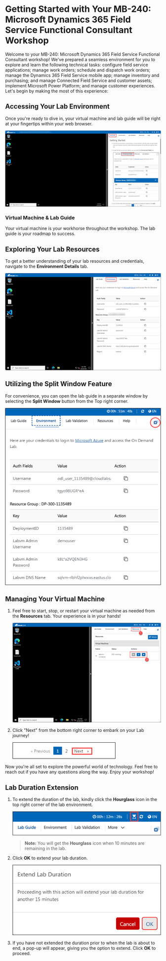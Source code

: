 # Getting Started with Your MB-240: Microsoft Dynamics 365 Field Service Functional Consultant Workshop
 
Welcome to your MB-240: Microsoft Dynamics 365 Field Service Functional Consultant workshop! We've prepared a seamless environment for you to explore and learn the following technical tasks: configure field service applications; manage work orders; schedule and dispatch work orders; manage the Dynamics 365 Field Service mobile app; manage inventory and purchasing; and manage Connected Field Service and customer assets; implement Microsoft Power Platform; and manage customer experiences. Let's begin by making the most of this experience:
 
## Accessing Your Lab Environment
 
Once you're ready to dive in, your virtual machine and lab guide will be right at your fingertips within your web browser.
 
 ![Access Your VM and Lab Guide](../images/labguide.png)

### Virtual Machine & Lab Guide
 
Your virtual machine is your workhorse throughout the workshop. The lab guide is your roadmap to success.
 
## Exploring Your Lab Resources
 
To get a better understanding of your lab resources and credentials, navigate to the **Environment Details** tab.
 
  ![Explore Lab Resources](../images/env.png)

## Utilizing the Split Window Feature
 
For convenience, you can open the lab guide in a separate window by selecting the **Split Window** button from the Top right corner.
 
 ![Use the Split Window Feature](../images/spl.png)
 
## Managing Your Virtual Machine
 
1. Feel free to start, stop, or restart your virtual machine as needed from the **Resources** tab. Your experience is in your hands!
 
   ![Manage Your Virtual Machine](../images/res.png)
 
2. Click "Next" from the bottom right corner to embark on your Lab journey!
 
   ![Start Your Azure Journey](../images/num.png)
 
Now you're all set to explore the powerful world of technology. Feel free to reach out if you have any questions along the way. Enjoy your workshop!

## **Lab Duration Extension**

1. To extend the duration of the lab, kindly click the **Hourglass** icon in the top right corner of the lab environment. 

    ![Manage Your Virtual Machine](../images/gext.png)

    >**Note:** You will get the **Hourglass** icon when 10 minutes are remaining in the lab.

2. Click **OK** to extend your lab duration.
 
   ![Manage Your Virtual Machine](../images/gext2.png)

3. If you have not extended the duration prior to when the lab is about to end, a pop-up will appear, giving you the option to extend. Click **OK** to proceed.
